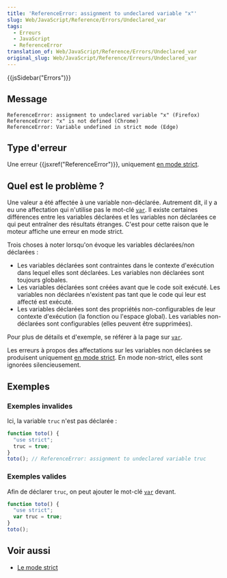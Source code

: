 ```yaml
---
title: 'ReferenceError: assignment to undeclared variable "x"'
slug: Web/JavaScript/Reference/Errors/Undeclared_var
tags:
  - Erreurs
  - JavaScript
  - ReferenceError
translation_of: Web/JavaScript/Reference/Errors/Undeclared_var
original_slug: Web/JavaScript/Reference/Erreurs/Undeclared_var
---
```

{{jsSidebar("Errors")}}

## Message

```
ReferenceError: assignment to undeclared variable "x" (Firefox)
ReferenceError: "x" is not defined (Chrome)
ReferenceError: Variable undefined in strict mode (Edge)
```

## Type d'erreur

Une erreur {{jsxref("ReferenceError")}}, uniquement [en mode strict](/fr/docs/Web/JavaScript/Reference/Strict_mode).

## Quel est le problème ?

Une valeur a été affectée à une variable non-déclarée. Autrement dit, il y a eu une affectation qui n'utilise pas le mot-clé [`var`](/fr/docs/Web/JavaScript/Reference/Instructions/var). Il existe certaines différences entre les variables déclarées et les variables non déclarées ce qui peut entraîner des résultats étranges. C'est pour cette raison que le moteur affiche une erreur en mode strict.

Trois choses à noter lorsqu'on évoque les variables déclarées/non déclarées :

- Les variables déclarées sont contraintes dans le contexte d'exécution dans lequel elles sont déclarées. Les variables non déclarées sont toujours globales.
- Les variables déclarées sont créées avant que le code soit exécuté. Les variables non déclarées n'existent pas tant que le code qui leur est affecté est exécuté.
- Les variables déclarées sont des propriétés non-configurables de leur contexte d'exécution (la fonction ou l'espace global). Les variables non-déclarées sont configurables (elles peuvent être supprimées).

Pour plus de détails et d'exemple, se référer à la page sur [`var`](/fr/docs/Web/JavaScript/Reference/Instructions/var).

Les erreurs à propos des affectations sur les variables non déclarées se produisent uniquement [en mode strict](/fr/docs/Web/JavaScript/Reference/Strict_mode). En mode non-strict, elles sont ignorées silencieusement.

## Exemples

### Exemples invalides

Ici, la variable `truc` n'est pas déclarée :

```js example-bad
function toto() {
  "use strict";
  truc = true;
}
toto(); // ReferenceError: assignment to undeclared variable truc
```

### Exemples valides

Afin de déclarer `truc`, on peut ajouter le mot-clé [`var`](/fr/docs/Web/JavaScript/Reference/Instructions/var) devant.

```js example-good
function toto() {
  "use strict";
  var truc = true;
}
toto();
```

## Voir aussi

- [Le mode strict](/fr/docs/Web/JavaScript/Reference/Strict_mode)
